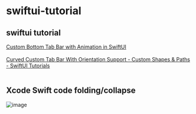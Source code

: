 # swiftui-tutorial
## swiftui tutorial
[Custom Bottom Tab Bar with Animation in SwiftUI](https://www.youtube.com/watch?v=vINUwGWv5OU) <br><br>
[Curved Custom Tab Bar With Orientation Support - Custom Shapes & Paths - SwiftUI Tutorials](https://www.youtube.com/watch?v=XZuc8WnZIS4) <br><br>
##  Xcode Swift code folding/collapse
![image](https://github.com/Experimenters1/swiftui-tutorial/assets/64000769/c8e03457-d34e-48f5-ad04-d638a3f6f6a7)
